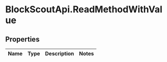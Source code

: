 # BlockScoutApi.ReadMethodWithValue

## Properties
Name | Type | Description | Notes
------------ | ------------- | ------------- | -------------
